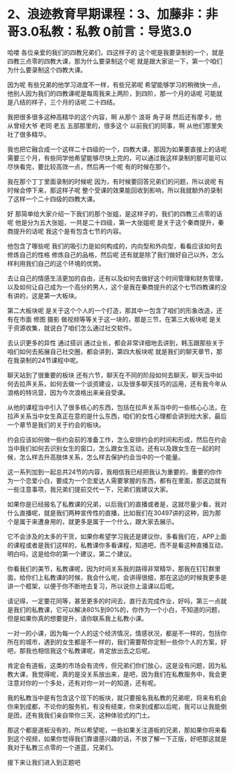 # 2、浪迹教育早期课程：3、加藤非：非哥3.0私教：私教 0前言：导览3.0

哈喽 各位亲爱的我们的四教兄弟们，四这样子的 这个呢是我要录制的一个，就是四教三点零的四教大课，那为什么要录制这个呢 就是跟大家说一下，第一个咱们为什么要录制这个四教大课。

因为呢 有些兄弟的他学习进度不一样，有些兄弟呢 希望能够学习的稍微快一点，他别人因为我们的四教课呢是每周我来上两阶，到四阶，那一个月的话呢 可能就是八结的样子，三个月的话呢 二十四结。

我把很多很多这种高精华的这个内容，啊 从那个 浪哥 角子哥 然后还有摩卡，他从曾经大爷 老同 老五 五部那里的，很多这个 以前我们的同事，啊 从他们那里失社了很多精华。

我也把它融合成一个这样二十四级的一个，四教大课，那因为如果要直接上的话呢 需要三个月，有些同学他希望能够尽快上完的，可以通过我这样录制的那可能可以尽快看完，要比较高效一点，然后再一个呢 有的时候在那个。

我在那个丁丁里面录制的时候呢 因为，有时候要回答兄弟们的问题，所以说呢 有时候会停下来，那这样子呢 整个受课的效果能回收到影响，所以我就额外的录制了这样一个二十四级的四教大课。

好 那简单给大家介绍一下我们的那个张姐，是这样子的，我们的四教三点零的话呢 他是分为五大张姐，一共是二十四级，第一大张姐呢 是关于这个秦商提升，秦商提升的话呢 我这个是有包含七节的内容。

他包含了哪些呢 我们的吸引力是如何构成的，内向型和外向型，看看应该如何去修炼自己的性格 修炼自己的品格，然后呢 还有就是除了我们做好自己以外，怎么样利用我们自己的这个环境的优势。

去让自己的情感生活更加的自由，还有以及如何去做好这个时间管理和财务管理，以及如何让自己成为一个高分的男人，这个是我在秦商提升的这个七节四教课的没有讲的，这是第一大板块。

第二大板块呢 是关于这个个人的一个打造，那其中一包含了咱们的形象改造，还有在市面 修图 摄影 做视频等等关于这一块的，那是三节，在第三大板块呢 是关于资源收集，就说白了咱们怎么通过社交软件。

去认识更多的异性 通过搭训 通过业长，都会非常详细地去讲到，韩玉跟那些关于咱们如何去拓展自己社交圈，都会讲到，第四大板块呢 就是我们的聊天章节，那在我录制的24节课程中呢。

聊天站到了很重要的板块 还有六节，聊天在不同的阶段如何去聊天，聊天当中如何去拉声关系，如何去做一个谈资建设，以及很多聊天技巧的运用，还有我今年从浪格的特讯营，因为今次浪格出来亲自受课。

从他的课程当中引入了很多核心的东西，包括在拉声关系当中的一些核心心法，在拉声关系当中女生真正在意的是什么东西，咱们的女性心理都会讲到给大家，最后一个章节是我们的关于约会的板块。

约会应该如何做一些约会前的准备工作，怎么安排约会的时间和形成，然后在约会当中我们如何去识别女生的窗口，怎么跟女生互动，还有以及跟女生在一起的时候，怎么样去升高肢体关系，怎么样去保护约会当中的一个能量。

这一系列加到一起总共24节的内容，我相信我已经把我认为重要的，重要的你作为一个恋爱小白，要成为一个恋爱达人需要掌握的东西，都有在里面，那这边就有一些注意事项，我兄弟们提前交代一下，兄弟们我建议大家。

如果你是已经报名了私教课的兄弟，以后我们的直播或者是，这就尽量少看，我对什么直播呢，就是我们两种宣传性的直播，比如我们在30497讲的这种，因为那个是属于来遭身用的，就更多是属于一个什么，跟大家去展示。

它不会涉及的太多的干货，如果你希望学习我还是建议你，多看我们在，APP上面的课程或者是我们这样的，私教课你多看课程，知道吧，而不是看这种直播互动，明白吗，这是给你的第一个建议，第二个建议。

你看我们的美节，私教课呢，因为时间关系我的路得非常精华，那我在钉钉群里面，给你们上私教课的时候，我会什么呢，会讲得很细，那在这边的时候我更多是讲一个框架，以便于你不断地去复习，所以说你上温课以后呢。

请记得，一定要花同等，甚至更多的时间去，直行去完成作业，好吗，第三一点就是我们的私教课，它可以解决80%到90%的，你作为一个小白，不知道的问题，但是如果你真的想要提升，请你联系我上私教小课。

一对一的小课，因为每一个人的这个经济情况，情感状况，都是不一样的，包括你所在的城市，遇到的女生都是不一样的，我们需要帮你定制一些你个人的方案，好吧，那我也相信我这个私教课呢，肯定放出去之后呢。

肯定会有道板，这类的市场会有流传，但兄弟们你们放心，这是没有问题，因为私教大课，我觉得呢，真的是没关系放出来，是吧，因为我们在私教服务中，我会更注意对你的一个多处，还有对你一对一的知道，还有呢。

我的私教当中是有包含这个现下的板块，就只要报名我私教的兄弟呢，将来有机会你来到成都，不论你的服务机，有没有结束，你来到成都以后呢，我可以让我能倒是团，还有我我们亲自带你三天，这种体验式的门土。

那这个都是道板没有的，所以希望呢，一些如果关注道板的兄弟，那如果你将来看到这个视频，如果你觉得我们靠谱感兴趣的话，不放了解一下正版，好吧那这就是我对于私教三点零的一个道蓝，兄弟们。

接下来让我们进入到正题吧